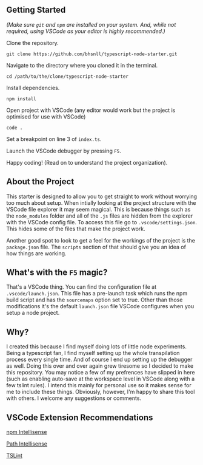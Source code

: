 ## Getting Started

*(Make sure `git` and `npm` are installed on your system. And, while not required,
using VSCode as your editor is highly recommended.)*

Clone the repository.

`git clone https://github.com/bhsnll/typescript-node-starter.git`

Navigate to the directory where you cloned it in the terminal.

`cd /path/to/the/clone/typescript-node-starter`

Install dependencies.

`npm install`

Open project with VSCode (any editor would work but the project is
optimised for use with VSCode)

`code .`

Set a breakpoint on line 3 of `index.ts`.

Launch the VSCode debugger by pressing `F5`.

Happy coding! (Read on to understand the project organization).

## About the Project

This starter is designed to allow you to get straight to work without
worrying too much about setup. When intially looking at the project
structure with the VSCode file explorer it may seem magical. This is
because things such as the `node_modules` folder and all of the `.js`
files are hidden from the explorer with the VSCode config file. To access
this file go to `.vscode/settings.json`. This hides some of the files that
make the project work.

Another good spot to look to get a feel for the workings of the project
is the `package.json` file. The `scripts` section of that should give
you an idea of how things are working.

## What's with the `F5` magic?

That's a VSCode thing. You can find the configuration file at
`.vscode/launch.json`. This file has a pre-launch task which runs
the npm build script and has the `sourcemaps` option set to true.
Other than those modifications it's the default `launch.json` file
VSCode configures when you setup a node project.

## Why?

I created this because I find myself doing lots of little node experiments.
Being a typescript fan, I find myself setting up the whole
transpilation process every single time. And of course I end up setting up the
debugger as well. Doing this over and over again grew tiresome so I decided to make
this repository. You may notice a few of my prefrences have slipped in here
(such as enabling auto-save at the workspace level in VSCode along with a
few tslint rules). I intend this mainly for personal use so it makes sense for
me to include these things. Obviously, however, I'm happy to share this tool
with others. I welcome any suggestions or comments.

## VSCode Extension Recommendations

[npm Intellisense](https://marketplace.visualstudio.com/items?itemName=christian-kohler.path-intellisense)

[Path Intellisense](https://marketplace.visualstudio.com/items?itemName=christian-kohler.npm-intellisense)

[TSLint](https://marketplace.visualstudio.com/items?itemName=eg2.tslint)